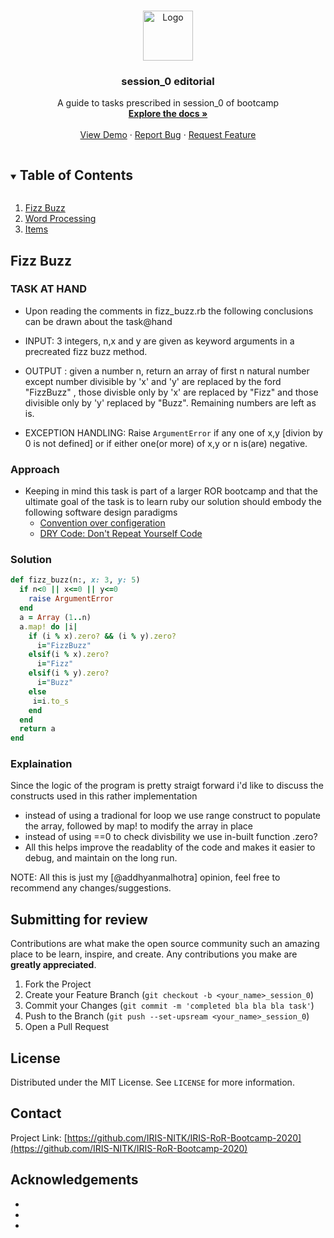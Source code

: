 <!-- PROJECT LOGO -->
<br />
<p align="center">
  <a href="https://github.com/github_username/IRIS-RoR-Bootcamp-2020">
    <img src="https://media-exp1.licdn.com/dms/image/C510BAQECuNESgHrJMQ/company-logo_200_200/0/1533275791895?e=2159024400&v=beta&t=Tayas0MKSRXxXw3zIywPtfCZPHy7mjpGz8jsLOvsIGg" alt="Logo" width="80" height="80">
  </a>

  <h3 align="center">session_0 editorial</h3>

  <p align="center">
    A guide to tasks prescribed in session_0 of bootcamp
    <br />
    <a href="https://github.com/IRIS-NITK/IRIS-RoR-Bootcamp-2020"><strong>Explore the docs »</strong></a>
    <br />
    <br />
    <a href="https://github.com/IRIS-NITK/IRIS-RoR-Bootcamp-2020">View Demo</a>
    ·
    <a href="https://github.com/IRIS-NITK/IRIS-RoR-Bootcamp-2020/issues">Report Bug</a>
    ·
    <a href="https://github.com/IRIS-NITK/IRIS-RoR-Bootcamp-2020/issues">Request Feature</a>
  </p>
</p>



<!-- TABLE OF CONTENTS -->
<details open="open">
  <summary><h2 style="display: inline-block">Table of Contents</h2></summary>
  <ol>
    <li>
      <a href="#fizz-buzz">Fizz Buzz</a>
    </li>
    <li>
      <a href="#word-processing">Word Processing</a>
    </li>
    <li>
      <a href="#items">Items</a>
    </li>
  </ol>
</details>


## Fizz Buzz

### TASK AT HAND
 - Upon reading the comments in fizz_buzz.rb the following conclusions can be drawn about the task@hand

 - INPUT: 3 integers, n,x and y are given as keyword arguments in a precreated fizz buzz method.
 
 - OUTPUT : given a number n, return an array of first n natural number except number divisible by 'x' and 'y' are replaced by the ford "FizzBuzz" , those divisble only by 'x' are replaced by "Fizz" and those divisible only by 'y' replaced by "Buzz". Remaining numbers are left as is.

- EXCEPTION HANDLING: Raise ```ArgumentError``` if any one of x,y [divion by 0 is not defined] or if either one(or more) of x,y or n is(are) negative.   

### Approach

 - Keeping in mind this task is part of a larger ROR bootcamp and that the ultimate goal of the task is to learn ruby our solution should embody the following  software design paradigms
   - [Convention over configeration](https://en.wikipedia.org/wiki/Convention_over_configuration)
   - [DRY Code: Don't Repeat Yourself Code](https://en.wikipedia.org/wiki/Don%27t_repeat_yourself)  

### Solution

```ruby
def fizz_buzz(n:, x: 3, y: 5)
  if n<0 || x<=0 || y<=0
    raise ArgumentError
  end
  a = Array (1..n)
  a.map! do |i|
    if (i % x).zero? && (i % y).zero?
      i="FizzBuzz"
    elsif(i % x).zero?
      i="Fizz"
    elsif(i % y).zero?
      i="Buzz"
    else
     i=i.to_s
    end
  end
  return a
end
```

### Explaination
 Since the logic of the program is pretty straigt forward i'd like to discuss the constructs used in this rather implementation
 - instead of using a tradional for loop we use range construct to populate the array, followed by map! to modify the array in place
 - instead of using ==0 to check divisbility we use in-built function .zero? 
 - All this helps improve the readablity of the code and makes it easier to debug, and maintain on the long run.

 NOTE: All this is just my [@addhyanmalhotra] opinion, feel free to recommend any changes/suggestions. 
 




## Submitting for review

Contributions are what make the open source community such an amazing place to be learn, inspire, and create. Any contributions you make are **greatly appreciated**.

1. Fork the Project
2. Create your Feature Branch (`git checkout -b <your_name>_session_0`)
3. Commit your Changes (`git commit -m 'completed bla bla bla task'`)
4. Push to the Branch (`git push --set-upsream <your_name>_session_0`)
5. Open a Pull Request



<!-- LICENSE -->
## License

Distributed under the MIT License. See `LICENSE` for more information.



<!-- CONTACT -->
## Contact

Project Link: [https://github.com/IRIS-NITK/IRIS-RoR-Bootcamp-2020](https://github.com/IRIS-NITK/IRIS-RoR-Bootcamp-2020)



<!-- ACKNOWLEDGEMENTS -->
## Acknowledgements

* []()
* []()
* []()





<!-- MARKDOWN LINKS & IMAGES -->
<!-- https://www.markdownguide.org/basic-syntax/#reference-style-links -->
[contributors-shield]: https://img.shields.io/github/contributors/IRIS-NITK/IRIS-RoR-Bootcamp-2020.svg?style=for-the-badge
[contributors-url]: https://github.com/IRIS-NITK/repo/graphs/contributors
[forks-shield]: https://img.shields.io/github/forks/IRIS-NITK/IRIS-RoR-Bootcamp-2020.svg?style=for-the-badge
[forks-url]: https://github.com/IRIS-NITK/repo/network/members
[stars-shield]: https://img.shields.io/github/stars/IRIS-NITK/IRIS-RoR-Bootcamp-2020.svg?style=for-the-badge
[stars-url]: https://github.com/IRIS-NITK/repo/stargazers
[issues-shield]: https://img.shields.io/github/issues/IRIS-NITK/IRIS-RoR-Bootcamp-2020.svg?style=for-the-badge
[issues-url]: https://github.com/IRIS-NITK/repo/issues
[license-shield]: https://img.shields.io/github/license/IRIS-NITK/IRIS-RoR-Bootcamp-2020.svg?style=for-the-badge
[license-url]: https://github.com/IRIS-NITK/repo/blob/master/LICENSE.txt
[linkedin-shield]: https://img.shields.io/badge/-LinkedIn-black.svg?style=for-the-badge&logo=linkedin&colorB=555
[linkedin-url]: https://linkedin.com/in/IRIS-NITK
